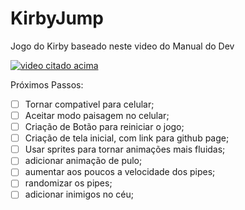 # KirbyJump

Jogo do Kirby baseado neste video do Manual do Dev

[![video citado acima](https://img.youtube.com/vi/r9buAwVBDhA/0.jpg)](https://www.youtube.com/watch?v=r9buAwVBDhA)

Próximos Passos:
- [ ] Tornar compativel para celular;
- [ ] Aceitar modo paisagem no celular;
- [ ] Criação de Botão para reiniciar o jogo;
- [ ] Criação de tela inicial, com link para github page;
- [ ] Usar sprites para tornar animações mais fluidas;
- [ ] adicionar animação de pulo;
- [ ] aumentar aos poucos a velocidade dos pipes;
- [ ] randomizar os pipes;
- [ ] adicionar inimigos no céu;
